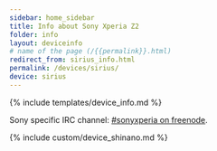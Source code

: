 ```yaml
---
sidebar: home_sidebar
title: Info about Sony Xperia Z2
folder: info
layout: deviceinfo
# name of the page (/{{permalink}}.html)
redirect_from: sirius_info.html
permalink: /devices/sirius/
device: sirius
---
```

{% include templates/device_info.md %}
<p>Sony specific IRC channel: <a href="https://webchat.freenode.net/?channels=freexperia">#sonyxperia on freenode</a>.</p>

{% include custom/device_shinano.md %}
